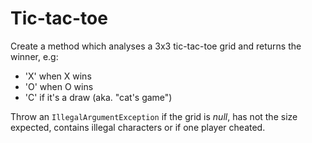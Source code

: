 # Tic-tac-toe

Create a method which analyses a 3x3 tic-tac-toe grid and returns the winner, e.g:

* 'X' when X wins
* 'O' when O wins
* 'C' if it's a draw (aka. "cat's game")

Throw an `IllegalArgumentException` if the grid is *null*, has not the size expected, contains illegal characters or if one player cheated.